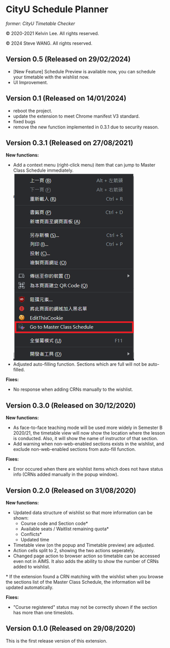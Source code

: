 # CityU Schedule Planner 

_former: CityU Timetable Checker_

&copy; 2020-2021 Kelvin Lee. All rights reserved.

&copy; 2024 Steve WANG. All rights reserved.

## Version 0.5 (Released on 29/02/2024)
- [New Feature] Schedule Preview is available now, you can schedule your timetable with the wishlist now.
- UI Improvement.

## Version 0.1 (Released on 14/01/2024)

- reboot the project.
- update the extension to meet Chrome manifest V3 standard.
- fixed bugs
- remove the new function implemented in 0.3.1 due to security reason.

## Version 0.3.1 (Released on 27/08/2021)

**New functions:**

- Add a context menu (right-click menu) item that can jump to Master Class Schedule immediately.
![Example image of context menu item](context.png)
- Adjusted auto-filling function. Sections which are full will not be auto-filled.

**Fixes:**

- No response when adding CRNs manually to the wishlist.

## Version 0.3.0 (Released on 30/12/2020)

**New functions:**

- As face-to-face teaching mode will be used more widely in Semester B 2020/21, the timetable view will now show the location where the lesson is conducted. Also, it will show the name of instructor of that section.
- Add warning when non-web-enabled sections exists in the wishlist, and exclude non-web-enabled sections from auto-fill function.

**Fixes:**

- Error occured when there are wishlist items which does not have status info (CRNs added manually in the popup window).

## Version 0.2.0 (Released on 31/08/2020)

**New functions:**

- Updated data structure of wishlist so that more information can be shown:
    - Course code and Section code*
    - Available seats / Waitlist remaining quota*
    - Conflicts*
    - Updated time
- Timetable view (on the popup and Timetable preview) are adjusted.
- Action cells split to 2, showing the two actions seperately.
- Changed page action to browser action so timetable can be accessed even not in AIMS. It also adds the ability to show the number of CRNs added to wishlist.

\* If the extension found a CRN matching with the wishlist when you browse the sections list of the Master Class Schedule, the information will be updated automatically.

**Fixes:**

- "Course registered" status may not be correctly shown if the section has more than one timeslots.

## Version 0.1.0 (Released on 29/08/2020)

This is the first release version of this extension.